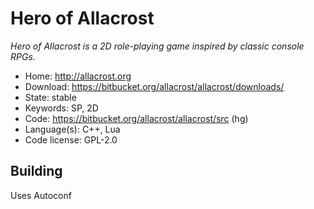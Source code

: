 # Hero of Allacrost

_Hero of Allacrost is a 2D role-playing game inspired by classic console RPGs._

- Home: http://allacrost.org
- Download: https://bitbucket.org/allacrost/allacrost/downloads/
- State: stable
- Keywords: SP, 2D
- Code: https://bitbucket.org/allacrost/allacrost/src (hg)
- Language(s): C++, Lua
- Code license: GPL-2.0

## Building

Uses Autoconf

